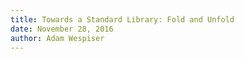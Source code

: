 ```yaml
---
title: Towards a Standard Library: Fold and Unfold
date: November 28, 2016
author: Adam Wespiser
---
```

